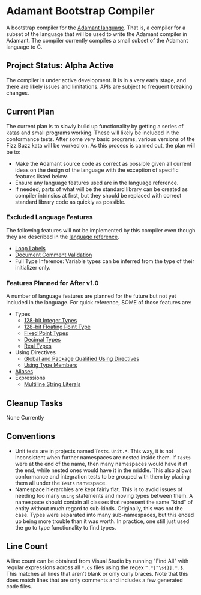 # Adamant Bootstrap Compiler

A bootstrap compiler for the [Adamant language](http://adamant-lang.org).  That is, a compiler for a subset of the language that will be used to write the Adamant compiler in Adamant. The compiler currently compiles a small subset of the Adamant language to C.

## Project Status: Alpha Active

The compiler is under active development. It is in a very early stage, and there are likely issues and limitations. APIs are subject to frequent breaking changes.

## Current Plan

The current plan is to slowly build up functionality by getting a series of katas and small programs working. These will likely be included in the conformance tests. After some very basic programs, various versions of the Fizz Buzz kata will be worked on. As this process is carried out, the plan will be to:

* Make the Adamant source code as correct as possible given all current ideas on the design of the language with the exception of specific features listed below.
* Ensure any language features used are in the language reference.
* If needed, parts of what will be the standard library can be created as compiler intrinsics at first, but they should be replaced with correct standard library code as quickly as possible.

### Excluded Language Features

The following features will not be implemented by this compiler even though they are described in the [language reference](https://github.com/adamant/adamant.language.reference/blob/master/src/book.md).

* [Loop Labels](https://github.com/adamant/adamant.language.reference/blob/master/src/loop-expressions.md#loop-labels)
* [Document Comment Validation](https://github.com/adamant/adamant.language.reference/blob/master/src/documentation-comments.md#supported-markdown)
* Full Type Inference: Variable types can be inferred from the type of their initializer only.

### Features Planned for After v1.0

A number of language features are planned for the future but not yet included in the language. For quick reference, SOME of those features are:

* Types
  * [128-bit Integer Types](https://github.com/adamant/adamant.language.reference/blob/master/src/planned-features.md#128-bit-integer-types)
  * [128-bit Floating Point Type](https://github.com/adamant/adamant.language.reference/blob/master/src/planned-features.md#128-bit-floating-point-type)
  * [Fixed Point Types](https://github.com/adamant/adamant.language.reference/blob/master/src/planned-features.md#fixed-point-types)
  * [Decimal Types](https://github.com/adamant/adamant.language.reference/blob/master/src/planned-features.md#decimal-types)
  * [Real Types](https://github.com/adamant/adamant.language.reference/blob/master/src/planned-features.md#real-types)
* Using Directives
  * [Global and Package Qualified Using Directives](https://github.com/adamant/adamant.language.reference/blob/master/src/planned-features.md#global-and-package-qualified-using-directives)
  * [Using Type Members](https://github.com/adamant/adamant.language.reference/blob/master/src/planned-features.md#using-type-members)
* [Aliases](https://github.com/adamant/adamant.language.reference/blob/master/src/planned-features.md#aliases)
* Expressions
  * [Multiline String Literals](https://github.com/adamant/adamant.language.reference/blob/master/src/planned-features.md#multiline-string-literals)

## Cleanup Tasks

None Currently

## Conventions

* Unit tests are in projects named `Tests.Unit.*`. This way, it is not inconsistent when further namespaces are nested inside them. If `Tests` were at the end of the name, then many namespaces would have it at the end, while nested ones would have it in the middle. This also allows conformance and integration tests to be grouped with them by placing them all under the `Tests` namespace.
* Namespace hierarchies are kept fairly flat. This is to avoid issues of needing too many `using` statements and moving types between them. A namespace should contain all classes that represent the same "kind" of entity without much regard to sub-kinds. Originally, this was not the case. Types were separated into many sub-namespaces, but this ended up being more trouble than it was worth. In practice, one still just used the go to type functionality to find types.

## Line Count

A line count can be obtained from Visual Studio by running "Find All" with regular expressions across all `*.cs` files using the regex `^.*[^\s{}].*.$`. This matches all lines that aren't blank or only curly braces. Note that this does match lines that are only comments and includes a few generated code files.

